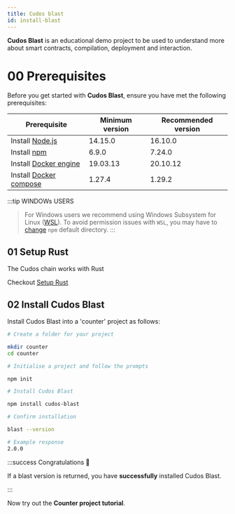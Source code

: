 ```yaml
---
title: Cudos blast
id: install-blast
---
```


**Cudos Blast** is an educational demo project to be used to understand more about smart contracts, compilation, deployment and interaction. 

# 00 Prerequisites

Before you get started with **Cudos Blast**, ensure you have met the following prerequisites:

| Prerequisite   | Minimum version | Recommended version |
| ---            | ---             | ---                 |
| Install [Node.js](https://nodejs.org/en/download/package-manager/)       | 14.15.0         | 16.10.0             |
| Install [npm](https://www.npmjs.com/)            | 6.9.0           | 7.24.0              |
| Install [Docker engine](https://docs.docker.com/engine/install)  | 19.03.13        | 20.10.12            |
| Install [Docker compose](https://github.com/docker/compose) | 1.27.4          | 1.29.2              |  

:::tip WINDOWs USERS
> For Windows users we recommend using Windows Subsystem for Linux ([WSL](https://docs.microsoft.com/en-us/windows/wsl/install-manual#downloading-distros)).
> To avoid permission issues with `WSL`, you may have to [change](https://docs.npmjs.com/resolving-eacces-permissions-errors-when-installing-packages-globally#manually-change-npms-default-directory) `npm` default directory. 
:::

## 01 Setup Rust

The Cudos chain works with Rust

Checkout [Setup Rust](/docs/build/setup-rust)

## 02 Install Cudos Blast

Install Cudos Blast into a 'counter' project as follows:

```bash
# Create a folder for your project

mkdir counter
cd counter

# Initialise a project and follow the prompts

npm init 

# Install Cudos Blast 

npm install cudos-blast

# Confirm installation

blast --version

# Example response
2.0.0
```

:::success Congratulations 🎉

If a blast version is returned, you have **successfully** installed Cudos Blast.

:::

Now try out the **Counter project tutorial**. 

